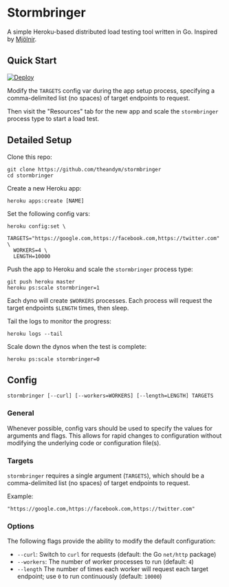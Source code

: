 # Stormbringer

A simple Heroku-based distributed load testing tool written in Go. Inspired by [Mjölnir](https://github.com/tsykoduk/Mjolnir).


## Quick Start

[![Deploy](https://www.herokucdn.com/deploy/button.png)](https://heroku.com/deploy?template=https://github.com/theandym/stormbringer)

Modify the `TARGETS` config var during the app setup process, specifying a comma-delimited list (no spaces) of target endpoints to request.

Then visit the "Resources" tab for the new app and scale the `stormbringer` process type to start a load test.


## Detailed Setup

Clone this repo:

```
git clone https://github.com/theandym/stormbringer
cd stormbringer
```

Create a new Heroku app:

```
heroku apps:create [NAME]
```

Set the following config vars:

```
heroku config:set \
  TARGETS="https://google.com,https://facebook.com,https://twitter.com" \
  WORKERS=4 \
  LENGTH=10000
```

Push the app to Heroku and scale the `stormbringer` process type:

```
git push heroku master
heroku ps:scale stormbringer=1
```

Each dyno will create `$WORKERS` processes. Each process will request the target endpoints `$LENGTH` times, then sleep.

Tail the logs to monitor the progress:

```
heroku logs --tail
```

Scale down the dynos when the test is complete:

```
heroku ps:scale stormbringer=0
```


## Config

```
stormbringer [--curl] [--workers=WORKERS] [--length=LENGTH] TARGETS
```

### General

Whenever possible, config vars should be used to specify the values for arguments and flags. This allows for rapid changes to configuration without modifying the underlying code or configuration file(s).

### Targets

`stormbringer` requires a single argument (`TARGETS`), which should be a comma-delimited list (no spaces) of target endpoints to request.

Example:

```
"https://google.com,https://facebook.com,https://twitter.com"
```

### Options

The following flags provide the ability to modify the default configuration:

  - `--curl`: Switch to `curl` for requests (default: the Go `net/http` package)
  - `--workers`: The number of worker processes to run (default: `4`)
  - `--length` The number of times each worker will request each target endpoint; use `0` to run continuously (default: `10000`)
